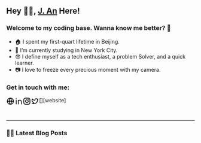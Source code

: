 ## Hey 👋🏻, [J. An](https://j-an.org/) Here!


### Welcome to my coding base. Wanna know me better? 🤗

- 🏠  I spent my first-quart lifetime in Beijing.
- 🦁  I’m currently studying in New York City.
- 😎  I define myself as a tech enthusiast, a problem Solver, and a quick learner.
- 📷  I love to freeze every precious moment with my camera.


### Get in touch with me:

[<img align="left" alt="J. An | j-an.org" width="22px" src="img/global-line.svg" />][website]
[<img align="left" alt="J. AN | LinkedIn" width="22px" src="img/linkedin-line.svg" />][linkedin]
[<img align="left" alt="J. AN | Instagram" width="22px" src="img/instagram-line.svg" />][instagram]
[<img align="left" alt="J. An | Twitter" width="22px" src="img/twitter-line.svg" />][twitter]

<br />

---

### ✍🏻 Latest Blog Posts
<!-- BLOG-POST-LIST:START -->
<!-- BLOG-POST-LIST:END -->

[linkedin]: https://www.linkedin.com/in/jie-an/
[instagram]: https://www.instagram.com/aj_ins/
[twitter]: https://twitter.com/anjie_tweet/

